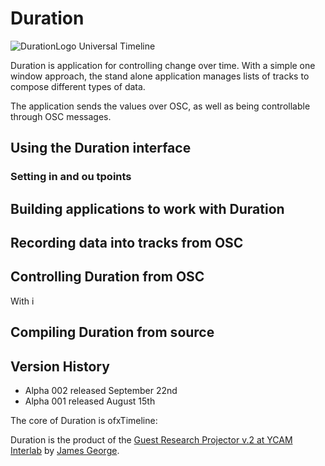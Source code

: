# Duration

![DurationLogo](https://github.com/YCAMInterlab/Duration/blob/master/Resources/icon/stopwatch/icon256.png)
Universal Timeline 

Duration is application for controlling change over time. With a simple one window approach, the stand alone application manages lists of tracks to compose different types of data.

The application sends the values over OSC, as well as being controllable through OSC messages.


## Using the Duration interface

### Setting in and ou tpoints

## Building applications to work with Duration

## Recording data into tracks from OSC

## Controlling Duration from OSC

With i

## Compiling Duration from source

## Version History
 - Alpha 002 released September 22nd
 - Alpha 001 released August 15th



The core of Duration is ofxTimeline: 

Duration is the product of the [Guest Research Projector v.2 at YCAM Interlab](http://interlab.ycam.jp/en/projects/guestresearch/vol2) by [James George](http://www.jamesgeorge.org). 